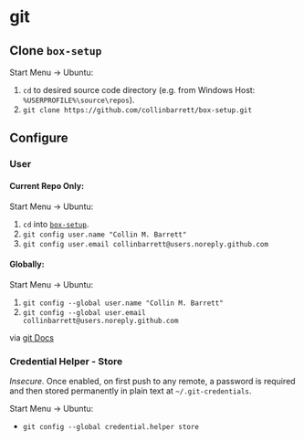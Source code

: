 # git

## Clone `box-setup`

Start Menu -> Ubuntu:
 1. `cd` to desired source code directory (e.g. from Windows Host: `%USERPROFILE%\source\repos`).
 2. `git clone https://github.com/collinbarrett/box-setup.git`

## Configure

### User

#### Current Repo Only:

Start Menu -> Ubuntu:
 1. `cd` into [`box-setup`](https://github.com/collinbarrett/box-setup).
 2. `git config user.name "Collin M. Barrett"`
 3. `git config user.email collinbarrett@users.noreply.github.com`

#### Globally:

Start Menu -> Ubuntu:
 1. `git config --global user.name "Collin M. Barrett"`
 2. `git config --global user.email collinbarrett@users.noreply.github.com`

via [git Docs](https://git-scm.com/book/en/v2/Getting-Started-First-Time-Git-Setup#_your_identity)

### Credential Helper - Store

_Insecure._ Once enabled, on first push to any remote, a password is required and then stored permanently in plain text at `~/.git-credentials`.

Start Menu -> Ubuntu:
 - `git config --global credential.helper store`
